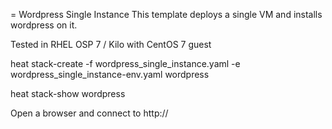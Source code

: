 = Wordpress Single Instance
This template deploys a single VM and installs wordpress on it.  

Tested in RHEL OSP 7 / Kilo with CentOS 7 guest

heat stack-create -f wordpress_single_instance.yaml -e wordpress_single_instance-env.yaml wordpress

heat stack-show wordpress 

Open a browser and connect to http://<output ip>
